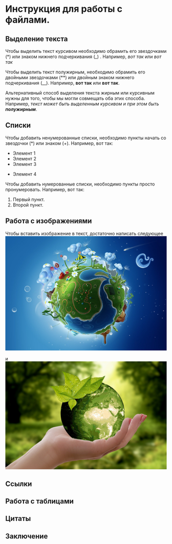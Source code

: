 # Инструкция для работы с файлами.

## Выделение текста

Чтобы выделить текст курсивом необходимо обрамить его звездочками (*) или знаком нижнего подчеркивания (_) . Например, *вот так* или _вот так_

Чтобы выделить текст полужирным, необходимо обрамить его двойными звездочками (**) или двойным знаком нижнего подчеркивания (__). Например, **вот так** или __вот так__.

Альтернативный способ выделения текста жирным или курсивным нужны для того, чтобы мы могли совмещать оба этих способа. Например, _текст может быть выделенным курсивом и при этом быть **полужирным**_.

## Списки

Чтобы добавить ненумерованные списки, необходимо пункты начать со звездочки (*) или знаком (+).
Например, вот так:

* Элемент 1
* Элемент 2
* Элемент 3
+ Элемент 4

Чтобы добавить нумерованные списки, необходимо пункты просто пронумеровать.
Например, вот так:

1. Первый пункт.
2. Второй пункт.

## Работа с изображениями

Чтобы вставить изображение в текст, достаточно написать следующее ![Привет, мир вокруг нас!](fantasticheskijjmir.jpg)

и ![Люблю природу](blobid1649998319983.jpg)


## Ссылки

## Работа с таблицами

## Цитаты

## Заключение

